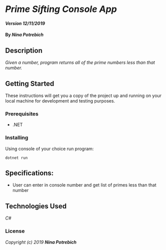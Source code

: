 # _Prime Sifting Console App_

#### _Version 12/11/2019_

#### By _**Nina Potrebich**_

## Description

_Given a number, program returns all of the prime numbers less than that number._

## Getting Started

These instructions will get you a copy of the project up and running on your local machine for development and testing purposes.

### Prerequisites

* .NET

### Installing

Using console of your choice run program: 
```
dotnet run
```

## Specifications:
* User can enter in console number and get list of primes less than that number

## Technologies Used

_C#_

### License

*_Copyright (c) 2019 **Nina Potrebich**_*